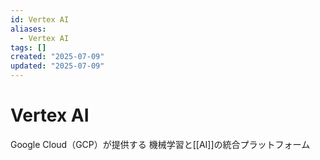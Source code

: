 ```yaml
---
id: Vertex AI
aliases:
  - Vertex AI
tags: []
created: "2025-07-09"
updated: "2025-07-09"
---
```


# Vertex AI

Google Cloud（GCP）が提供する 機械学習と[[AI]]の統合プラットフォーム 

